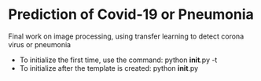 # Prediction of Covid-19 or Pneumonia
Final work on image processing, using transfer learning to detect corona virus or pneumonia

* To initialize the first time, use the command: python __init__.py -t
* To initialize after the template is created: python __init__.py
